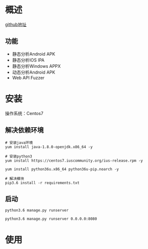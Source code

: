 # 概述
[github地址](https://github.com/MobSF/Mobile-Security-Framework-MobSF)

## 功能
* 静态分析Android APK
* 静态分析IOS IPA
* 静态分析Windows APPX
* 动态分析Android APK
* Web API Fuzzer

# 安装
操作系统：Centos7
## 解决依赖环境
```
# 安装java环境
yum install java-1.8.0-openjdk.x86_64 -y

# 安装python3
yum install https://centos7.iuscommunity.org/ius-release.rpm -y

yum install python36u.x86_64 python36u-pip.noarch -y

# 解决模块
pip3.6 install -r requirements.txt
```

## 启动
```
python3.6 manage.py runserver

python3.6 manage.py runserver 0.0.0.0:8080
```

# 使用
